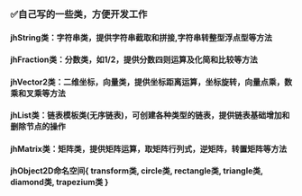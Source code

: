 ### ✅自己写的一些类，方便开发工作  
#### jhString类：字符串类，提供字符串截取和拼接,字符串转整型浮点型等方法
#### jhFraction类：分数类，如1/2，提供分数四则运算及化简和比较等方法
#### jhVector2类：二维坐标，向量类，提供坐标距离运算，坐标旋转，向量点乘，数乘和叉乘等方法
#### jhList类：链表模板类(无序链表)，可创建各种类型的链表，提供链表基础增加和删除节点的操作
#### jhMatrix类：矩阵类，提供矩阵运算，取矩阵行列式，逆矩阵，转置矩阵等方法
#### jhObject2D命名空间{ transform类, circle类, rectangle类, triangle类, diamond类, trapezium类 }
